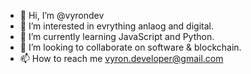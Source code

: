 - 👋 Hi, I’m @vyrondev
- 👀 I’m interested in evrything anlaog and digital.
- 🌱 I’m currently learning JavaScript and Python.
- 💞️ I’m looking to collaborate on software & blockchain.
- 📫 How to reach me vyron.developer@gmail.com

<!---
vyrondev/vyrondev is a ✨ special ✨ repository because its `README.md` (this file) appears on your GitHub profile.
You can click the Preview link to take a look at your changes.
--->
